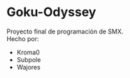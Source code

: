 # Goku-Odyssey

Proyecto final de programación de SMX.\
 Hecho por:
  - Kroma0
  - Subpole
  - Wajores
